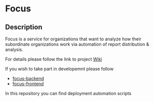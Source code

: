 # Focus

## Description

Focus is a service for organizations that want to analyze how their subordinate organizations work via automation of report distribution & analysis.

For details please follow the link to project [Wiki](github.com/dckntm/focus/wiki)

If you wish to take part in developemnt please follow 

* [focus-backend](github.com/dckntm/focus-backend)
* [focus-frontend](github.com/dckntm/focus-fronend)

In this repository you can find deployment automation scripts
